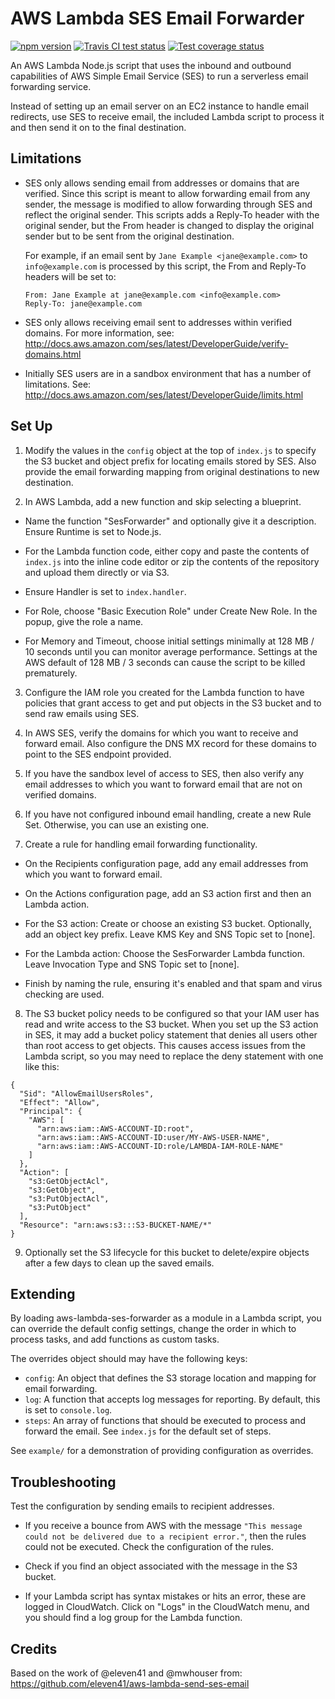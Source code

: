 # AWS Lambda SES Email Forwarder

[![npm version](https://badge.fury.io/js/aws-lambda-ses-forwarder.svg)](https://www.npmjs.com/package/aws-lambda-ses-forwarder)
[![Travis CI test status](https://travis-ci.org/arithmetric/aws-lambda-ses-forwarder.svg?branch=master)](https://travis-ci.org/arithmetric/aws-lambda-ses-forwarder)
[![Test coverage status](https://coveralls.io/repos/github/arithmetric/aws-lambda-ses-forwarder/badge.svg?branch=master)](https://coveralls.io/github/arithmetric/aws-lambda-ses-forwarder?branch=master)

An AWS Lambda Node.js script that uses the inbound and outbound capabilities
of AWS Simple Email Service (SES) to run a serverless email forwarding
service.

Instead of setting up an email server on an EC2 instance to handle email
redirects, use SES to receive email, the included Lambda script to process it
and then send it on to the final destination.

## Limitations

- SES only allows sending email from addresses or domains that are verified.
Since this script is meant to allow forwarding email from any sender, the
message is modified to allow forwarding through SES and reflect the original
sender. This scripts adds a Reply-To header with the original sender, but the
From header is changed to display the original sender but to be sent from the
original destination.

  For example, if an email sent by `Jane Example <jane@example.com>` to
  `info@example.com` is processed by this script, the From and Reply-To headers
  will be set to:

  ```
  From: Jane Example at jane@example.com <info@example.com>
  Reply-To: jane@example.com
  ```

- SES only allows receiving email sent to addresses within verified domains. For
more information, see:
http://docs.aws.amazon.com/ses/latest/DeveloperGuide/verify-domains.html

- Initially SES users are in a sandbox environment that has a number of
limitations. See:
http://docs.aws.amazon.com/ses/latest/DeveloperGuide/limits.html

## Set Up

1. Modify the values in the `config` object at the top of `index.js` to specify
the S3 bucket and object prefix for locating emails stored by SES. Also provide
the email forwarding mapping from original destinations to new destination.

2. In AWS Lambda, add a new function and skip selecting a blueprint.

 - Name the function "SesForwarder" and optionally give it a description. Ensure
 Runtime is set to Node.js.

 - For the Lambda function code, either copy and paste the contents of
 `index.js` into the inline code editor or zip the contents of the repository
 and upload them directly or via S3.

 - Ensure Handler is set to `index.handler`.

 - For Role, choose "Basic Execution Role" under Create New Role. In the popup,
 give the role a name.

- For Memory and Timeout, choose initial settings minimally at 128 MB / 10 seconds until you can monitor average performance. Settings at the AWS default of 128 MB / 3 seconds can cause the script to be killed prematurely.

3. Configure the IAM role you created for the Lambda function to have policies
that grant access to get and put objects in the S3 bucket and to send raw emails
using SES.

4. In AWS SES, verify the domains for which you want to receive and forward
email. Also configure the DNS MX record for these domains to point to the SES
endpoint provided.

5. If you have the sandbox level of access to SES, then also verify any email
addresses to which you want to forward email that are not on verified domains.

6. If you have not configured inbound email handling, create a new Rule Set.
Otherwise, you can use an existing one.

7. Create a rule for handling email forwarding functionality.

 - On the Recipients configuration page, add any email addresses from which you
 want to forward email.

 - On the Actions configuration page, add an S3 action first and then an Lambda
 action.

 - For the S3 action: Create or choose an existing S3 bucket. Optionally, add an
 object key prefix. Leave KMS Key and SNS Topic set to [none].

 - For the Lambda action: Choose the SesForwarder Lambda function. Leave
 Invocation Type and SNS Topic set to [none].

 - Finish by naming the rule, ensuring it's enabled and that spam and virus
 checking are used.

8. The S3 bucket policy needs to be configured so that your IAM user has read
and write access to the S3 bucket. When you set up the S3 action in SES, it may
add a bucket policy statement that denies all users other than root access to
get objects. This causes access issues from the Lambda script, so you may need
to replace the deny statement with one like this:
```
{
  "Sid": "AllowEmailUsersRoles",
  "Effect": "Allow",
  "Principal": {
    "AWS": [
      "arn:aws:iam::AWS-ACCOUNT-ID:root",
      "arn:aws:iam::AWS-ACCOUNT-ID:user/MY-AWS-USER-NAME",
      "arn:aws:iam::AWS-ACCOUNT-ID:role/LAMBDA-IAM-ROLE-NAME"
    ]
  },
  "Action": [
    "s3:GetObjectAcl",
    "s3:GetObject",
    "s3:PutObjectAcl",
    "s3:PutObject"
  ],
  "Resource": "arn:aws:s3:::S3-BUCKET-NAME/*"
}
```

9. Optionally set the S3 lifecycle for this bucket to delete/expire objects
after a few days to clean up the saved emails.

## Extending

By loading aws-lambda-ses-forwarder as a module in a Lambda script, you can
override the default config settings, change the order in which to process
tasks, and add functions as custom tasks.

The overrides object should may have the following keys:
- `config`: An object that defines the S3 storage location and mapping for
email forwarding.
- `log`: A function that accepts log messages for reporting. By default, this is
set to `console.log`.
- `steps`: An array of functions that should be executed to process and forward
the email. See `index.js` for the default set of steps.

See `example/` for a demonstration of providing configuration as overrides.

## Troubleshooting

Test the configuration by sending emails to recipient addresses.

- If you receive a bounce from AWS with the message `"This message could not be
delivered due to a recipient error."`, then the rules could not be executed.
Check the configuration of the rules.

- Check if you find an object associated with the message in the S3 bucket.

- If your Lambda script has syntax mistakes or hits an error, these are logged
in CloudWatch. Click on "Logs" in the CloudWatch menu, and you should find a log
group for the Lambda function.

## Credits

Based on the work of @eleven41 and @mwhouser from:
https://github.com/eleven41/aws-lambda-send-ses-email
